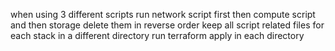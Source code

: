 when using 3 different scripts run network script first then compute script and then storage
delete them in reverse order
keep all script related files for each stack in a different directory
run terraform apply in each directory
